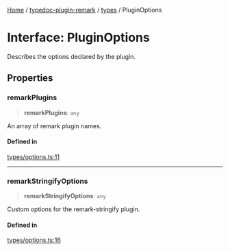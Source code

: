 [Home](../../../README.md) / [typedoc-plugin-remark](../../README.md) / [types](../README.md) / PluginOptions

# Interface: PluginOptions

Describes the options declared by the plugin.

## Properties

### remarkPlugins

> **remarkPlugins**: `any`

An array of remark plugin names.

#### Defined in

[types/options.ts:11](https://github.com/typedoc2md/typedoc-plugin-markdown/blob/main/packages/typedoc-plugin-remark/src/types/options.ts#L11)

***

### remarkStringifyOptions

> **remarkStringifyOptions**: `any`

Custom options for the remark-stringify plugin.

#### Defined in

[types/options.ts:16](https://github.com/typedoc2md/typedoc-plugin-markdown/blob/main/packages/typedoc-plugin-remark/src/types/options.ts#L16)
